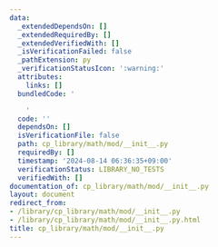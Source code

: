 ```yaml
---
data:
  _extendedDependsOn: []
  _extendedRequiredBy: []
  _extendedVerifiedWith: []
  _isVerificationFailed: false
  _pathExtension: py
  _verificationStatusIcon: ':warning:'
  attributes:
    links: []
  bundledCode: '

    '
  code: ''
  dependsOn: []
  isVerificationFile: false
  path: cp_library/math/mod/__init__.py
  requiredBy: []
  timestamp: '2024-08-14 06:36:35+09:00'
  verificationStatus: LIBRARY_NO_TESTS
  verifiedWith: []
documentation_of: cp_library/math/mod/__init__.py
layout: document
redirect_from:
- /library/cp_library/math/mod/__init__.py
- /library/cp_library/math/mod/__init__.py.html
title: cp_library/math/mod/__init__.py
---
```

